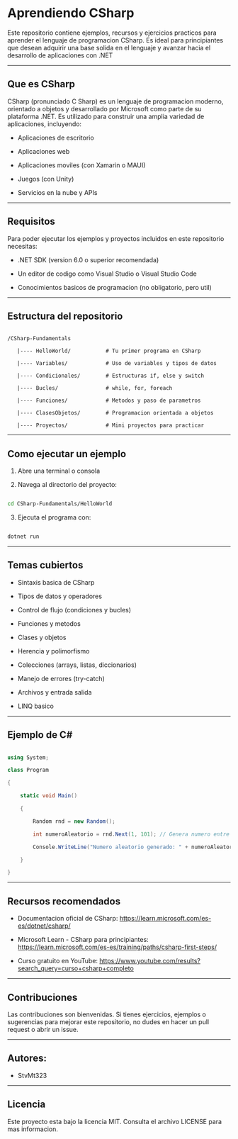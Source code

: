 # Aprendiendo CSharp



Este repositorio contiene ejemplos, recursos y ejercicios practicos para aprender el lenguaje de programacion CSharp. Es ideal para principiantes que desean adquirir una base solida en el lenguaje y avanzar hacia el desarrollo de aplicaciones con .NET



---



## Que es CSharp



CSharp (pronunciado C Sharp) es un lenguaje de programacion moderno, orientado a objetos y desarrollado por Microsoft como parte de su plataforma .NET. Es utilizado para construir una amplia variedad de aplicaciones, incluyendo:



- Aplicaciones de escritorio  

- Aplicaciones web  

- Aplicaciones moviles (con Xamarin o MAUI)  

- Juegos (con Unity)  

- Servicios en la nube y APIs  



---



## Requisitos



Para poder ejecutar los ejemplos y proyectos incluidos en este repositorio necesitas:

- .NET SDK (version 6.0 o superior recomendada)  

- Un editor de codigo como Visual Studio o Visual Studio Code  

- Conocimientos basicos de programacion (no obligatorio, pero util)  



---



## Estructura del repositorio



```

/CSharp-Fundamentals

   |---- HelloWorld/           # Tu primer programa en CSharp

   |---- Variables/            # Uso de variables y tipos de datos

   |---- Condicionales/        # Estructuras if, else y switch

   |---- Bucles/               # while, for, foreach

   |---- Funciones/            # Metodos y paso de parametros

   |---- ClasesObjetos/        # Programacion orientada a objetos

   |---- Proyectos/            # Mini proyectos para practicar

```

---

## Como ejecutar un ejemplo



1. Abre una terminal o consola  

2. Navega al directorio del proyecto:  



```bash

cd CSharp-Fundamentals/HelloWorld

```



3. Ejecuta el programa con:  

```bash

dotnet run

```



---

## Temas cubiertos

- Sintaxis basica de CSharp  

- Tipos de datos y operadores  

- Control de flujo (condiciones y bucles)  

- Funciones y metodos  

- Clases y objetos  

- Herencia y polimorfismo  

- Colecciones (arrays, listas, diccionarios)  

- Manejo de errores (try-catch)  

- Archivos y entrada salida  

- LINQ basico  



---



## Ejemplo de C#



```csharp

using System;

class Program

{

    static void Main()

    {

        Random rnd = new Random();

        int numeroAleatorio = rnd.Next(1, 101); // Genera numero entre 1 y 100 (101 excluido)

        Console.WriteLine("Numero aleatorio generado: " + numeroAleatorio);

    }

}

```



---



## Recursos recomendados

- Documentacion oficial de CSharp: https://learn.microsoft.com/es-es/dotnet/csharp/  

- Microsoft Learn - CSharp para principiantes: https://learn.microsoft.com/es-es/training/paths/csharp-first-steps/  

- Curso gratuito en YouTube: https://www.youtube.com/results?search_query=curso+csharp+completo  



---



## Contribuciones

Las contribuciones son bienvenidas. Si tienes ejercicios, ejemplos o sugerencias para mejorar este repositorio, no dudes en hacer un pull request o abrir un issue.



---



## Autores:

- StvMt323

---



## Licencia



Este proyecto esta bajo la licencia MIT. Consulta el archivo LICENSE para mas informacion.
